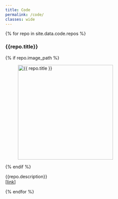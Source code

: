 ```yaml
---
title: Code
permalink: /code/
classes: wide
---
```


<div>
	{% for repo in site.data.code.repos %}
  <h3>{{repo.title}}</h3>
  {% if repo.image_path %}
	<figure>
		<a href=
            {% if repo.url contains "://" %}
              "{{ repo.url }}"
            {% else %}
              "{{ repo.url | relative_url }}"
            {% endif %}
            title="{{ repo.title }}"
        >
        <img class="thumb" height="300" width="300" src=
          {% if repo.image_path contains "://" %}
            "{{ repo.image_path }}"
          {% else %}
            "{{ repo.image_path | relative_url }}"
          {% endif %}
          alt="{{ repo.title }}">
        </a>
    </figure>
  {% endif %}
  <p>{{repo.description}}
    <br>
  [<a href="repo.url">link</a>]
  </p>
	{% endfor %}
</div>
		